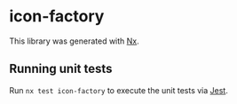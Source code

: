 # icon-factory

This library was generated with [Nx](https://nx.dev).

## Running unit tests

Run `nx test icon-factory` to execute the unit tests via [Jest](https://jestjs.io).
